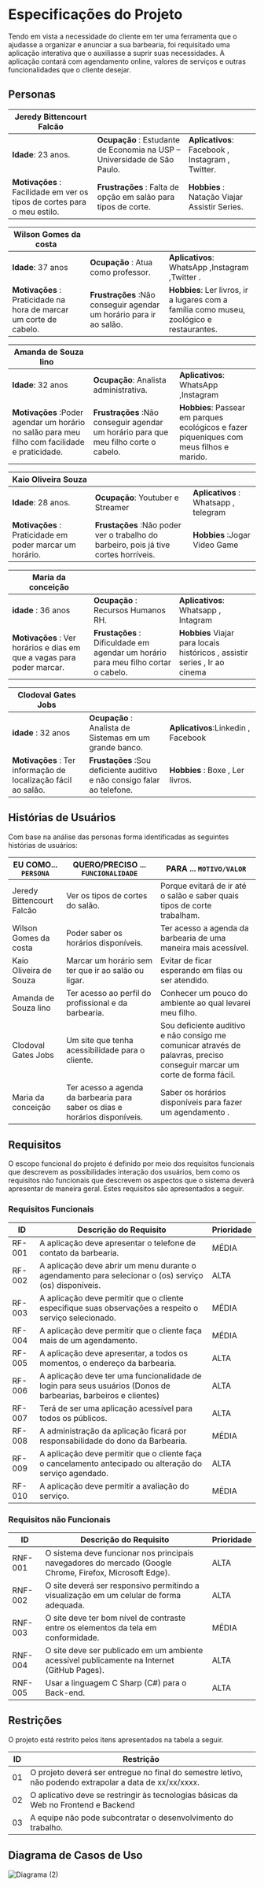 # Especificações do Projeto

Tendo em vista a necessidade do cliente em ter uma ferramenta que o ajudasse a organizar e anunciar a sua barbearia, foi requisitado uma aplicação interativa que o auxiliasse a suprir suas necessidades. A aplicação contará com agendamento online, valores de serviços e outras funcionalidades que o cliente desejar. 

## Personas

|Jeredy Bittencourt Falcão |              |                    |
|--------------------|--------------------|--------------------|
| **Idade**: 23 anos.    | **Ocupação** : Estudante de Economia na USP – Universidade de São Paulo. | **Aplicativos**: Facebook , Instagram , Twitter. |
| **Motivações** : Facilidade em ver os tipos de cortes para o meu estilo. |  **Frustrações** : Falta de opção em salão para tipos de corte.     |**Hobbies** : Natação Viajar Assistir Series.|

| Wilson Gomes da costa |                  |                  |
|-------------------------|------------------|------------------|
| **Idade**: 37 anos      | **Ocupação** :  Atua como professor.   | **Aplicativos**: WhatsApp ,Instagram ,Twitter . |
| **Motivações** : Praticidade na hora de marcar um corte de cabelo.| **Frustrações** :Não conseguir agendar um horário para ir ao salão. |  **Hobbies**: Ler livros, ir a lugares com a família como museu, zoológico e restaurantes.  |

| Amanda de Souza lino  |                  |                  |
|-------------------------|------------------|------------------|
|**Idade**: 32 anos | **Ocupação**: Analista administrativa.  | **Aplicativos**: WhatsApp ,Instagram |
| **Motivações** :Poder agendar um horário no salão para meu filho com facilidade e praticidade. | **Frustrações** :Não conseguir agendar um horário para que meu filho corte o cabelo.| **Hobbies**: Passear em parques ecológicos e fazer piqueniques com meus filhos e marido.|

| Kaio Oliveira Souza |                  |                  |
|-------------------------|------------------|------------------|
|**Idade**: 28 anos. |**Ocupação**: Youtuber  e Streamer |**Aplicativos** : Whatsapp , telegram |
|**Motivações** : Praticidade em poder marcar um horário. | **Frustações** :Não poder ver o trabalho do barbeiro, pois já tive cortes horríveis. |**Hobbies** :Jogar Video Game |

| Maria da conceição  |                  |                  |
|-------------------------|------------------|------------------|
|**idade** : 36 anos |**Ocupação** : Recursos Humanos RH. |**Aplicativos**: Whatsapp , Intagram |
|**Motivações** : Ver horários e dias em que a vagas para poder marcar. | **Frustações** : Dificuldade em agendar um horário para meu filho cortar o cabelo. |**Hobbies** Viajar para locais históricos , assistir series , Ir ao cinema |

| Clodoval Gates Jobs   |                  |                  |
|-------------------------|------------------|------------------|
|**idade** : 32 anos |**Ocupação** :  Analista de Sistemas em um grande banco. |**Aplicativos**:Linkedin , Facebook |
|**Motivações** : Ter informação de localização fácil ao salão. | **Frustações** :Sou deficiente auditivo e não consigo falar ao telefone.  |**Hobbies** : Boxe , Ler livros. |


## Histórias de Usuários

Com base na análise das personas forma identificadas as seguintes histórias de usuários:

|EU COMO... `PERSONA`| QUERO/PRECISO ... `FUNCIONALIDADE` |PARA ... `MOTIVO/VALOR`                 |
|--------------------|------------------------------------|----------------------------------------|
|Jeredy Bittencourt Falcão | Ver os tipos de cortes do salão. | Porque evitará de ir até o salão e saber quais tipos de corte trabalham.  |
|Wilson Gomes da costa     | Poder saber os horários disponíveis. | Ter acesso a agenda da barbearia de uma maneira mais acessível.       |
|Kaio Oliveira de Souza    | Marcar um horário sem ter que ir ao salão ou ligar.  | Evitar de ficar esperando em filas ou ser atendido.   |
|Amanda de Souza lino      | Ter acesso ao perfil do profissional e da barbearia. | Conhecer um pouco do ambiente ao qual levarei meu filho.  |
|Clodoval Gates Jobs       | Um site que tenha acessibilidade para o cliente.     | Sou deficiente auditivo e não consigo me comunicar através de palavras, preciso conseguir marcar um corte de forma fácil.  |
|Maria da conceição        | Ter acesso a agenda da barbearia para saber os dias e horários disponíveis.|Saber os horários disponíveis para fazer um agendamento . |


## Requisitos

O escopo funcional do projeto é definido por meio dos requisitos funcionais que descrevem as possibilidades interação dos usuários, bem como os requisitos não funcionais que descrevem os aspectos que o sistema deverá apresentar de maneira geral. Estes requisitos são apresentados a seguir. 

### Requisitos Funcionais

|ID    | Descrição do Requisito  | Prioridade |
|------|-----------------------------------------|----|
|RF-001| A aplicação deve apresentar o telefone de contato da barbearia.                                                    | MÉDIA | 
|RF-002| A aplicação deve abrir um menu durante o agendamento para selecionar o (os) serviço (os) disponíveis.              | ALTA  |
|RF-003| A aplicação deve permitir que o cliente especifique suas observações a respeito o serviço selecionado.             | MÉDIA | 
|RF-004| A aplicação deve permitir que o cliente faça mais de um agendamento.                                               | MÉDIA |
|RF-005| A aplicação deve apresentar, a todos os momentos, o endereço da barbearia.                                         | ALTA  | 
|RF-006| A aplicação deve ter uma funcionalidade de login para seus usuários (Donos de barbearias, barbeiros e clientes)    | ALTA  |
|RF-007| Terá de ser uma aplicação acessível para todos os públicos.                                                        | ALTA  | 
|RF-008| A administração da aplicação ficará por responsabilidade do dono da Barbearia.                                     | MÉDIA |
|RF-009| A aplicação deve permitir que o cliente faça o cancelamento antecipado ou alteração do serviço agendado.           | ALTA  | 
|RF-010| A aplicação deve permitir a avaliação do serviço.                                                                  | MÉDIA | 

### Requisitos não Funcionais

|ID     | Descrição do Requisito  |Prioridade |
|-------|-------------------------|----|
|RNF-001| O sistema deve funcionar nos principais navegadores do mercado (Google Chrome, Firefox, Microsoft Edge).          | ALTA | 
|RNF-002| O site deverá ser responsivo permitindo a visualização em um celular de forma adequada.                           | ALTA | 
|RNF-003| O site deve ter bom nível de contraste entre os elementos da tela em conformidade.                                | MÉDIA | 
|RNF-004| O site deve ser publicado em um ambiente acessível publicamente na Internet (GitHub Pages).                       | ALTA | 
|RNF-005| Usar a linguagem C Sharp (C#) para o Back-end.                                                                    | ALTA | 



## Restrições

O projeto está restrito pelos itens apresentados na tabela a seguir.

|ID| Restrição                                             |
|--|-------------------------------------------------------|
|01| O projeto deverá ser entregue no final do semestre letivo, não podendo extrapolar a data de xx/xx/xxxx.  |
|02| O aplicativo deve se restringir às tecnologias básicas da Web no Frontend e Backend                      |
|03| A equipe não pode subcontratar o desenvolvimento do trabalho.                                            |



## Diagrama de Casos de Uso

![Diagrama  (2)](https://user-images.githubusercontent.com/103226164/189015034-d1c74286-b6aa-464c-8ca3-a26d4b4be4b7.png)


